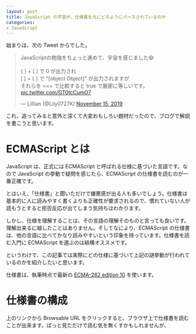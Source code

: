 ```yaml
---
layout: post
title: JavaScript の宇宙が、仕様書を元にどのようにパースされているのか
categories:
- JavaScript
---
```


始まりは、次の Tweet からでした。

<blockquote class="twitter-tweet"><p lang="ja" dir="ltr">JavaScriptの勉強をちょっと進めて、宇宙を感じました😄<br><br>{ } + [ ] で 0 が出力され<br>[ ] + { } で &quot;[object Object]&quot; が出力されますが<br>それらを === で比較すると true で厳密に等しいです。 <a href="https://t.co/GT0tcCumO7">pic.twitter.com/GT0tcCumO7</a></p>&mdash; Lillian (@Lily0727K) <a href="https://twitter.com/Lily0727K/status/1195344555438002176?ref_src=twsrc%5Etfw">November 15, 2019</a></blockquote> <script async src="https://platform.twitter.com/widgets.js" charset="utf-8"></script>

これ、追ってみると意外と深くて大変おもしろい題材だったので、ブログで解説を書こうと思います。



# ECMAScript とは

JavaScript は、正式には ECMAScript と呼ばれる仕様に基づいた言語です。なので JavaScript の挙動で疑問を感じたら、ECMAScript の仕様書を読むのが一番正確です。

とはいえ、「仕様書」と聞いただけで嫌悪感が出る人も多いでしょう。仕様書は基本的に人に読みやすく書くよりも正確性が要求されるので、慣れていない人が読もうとすると拒否反応が出てしまう気持ちはわかります。

しかし、仕様を理解することは、その言語の理解そのものと言っても良いです。理解出来るに越したことはありません。そしてなにより、ECMAScript の仕様書は、他の言語に比べてかなり読みやすいという印象を持っています。仕様書を読む入門に ECMAScript を選ぶのは結構オススメです。

というわけで、この記事では実際にどの仕様に基づいて上記の謎挙動が行われているのかを紹介したいと思います。

仕様書は、執筆時点で最新の [ECMA-262 edition 10](https://www.ecma-international.org/publications/standards/Ecma-262.htm) を使います。

# 仕様書の構成

上のリンクから Browsable URL をクリックすると、ブラウザ上で仕様書を読むことが出来ます。ぱっと見ただけで読む気を無くすかもしれませんが、